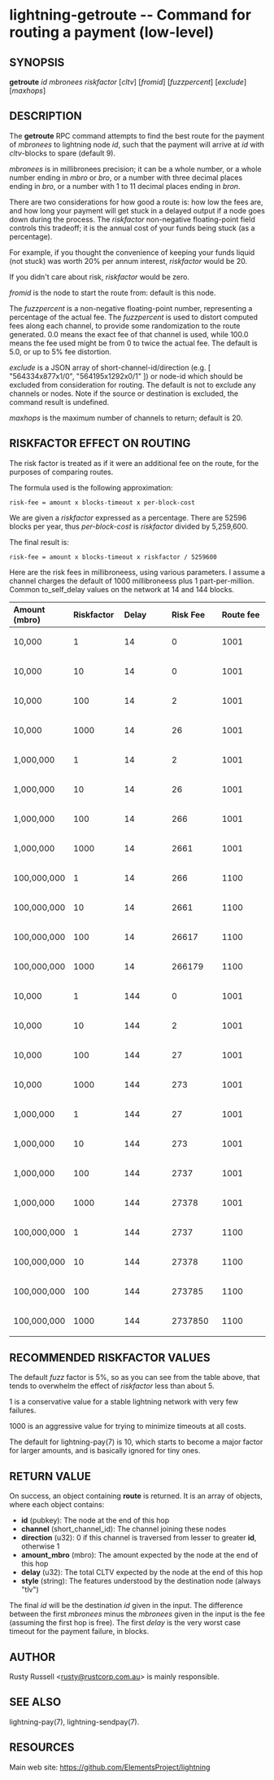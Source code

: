 lightning-getroute -- Command for routing a payment (low-level)
===============================================================

SYNOPSIS
--------

**getroute** *id* *mbronees* *riskfactor* [*cltv*] [*fromid*]
[*fuzzpercent*] [*exclude*] [*maxhops*]

DESCRIPTION
-----------

The **getroute** RPC command attempts to find the best route for the
payment of *mbronees* to lightning node *id*, such that the payment will
arrive at *id* with *cltv*-blocks to spare (default 9).

*mbronees* is in millibronees precision; it can be a whole number, or a
whole number ending in *mbro* or *bro*, or a number with three decimal
places ending in *bro*, or a number with 1 to 11 decimal places ending
in *bron*.

There are two considerations for how good a route is: how low the fees
are, and how long your payment will get stuck in a delayed output if a
node goes down during the process. The *riskfactor* non-negative
floating-point field controls this tradeoff; it is the annual cost of
your funds being stuck (as a percentage).

For example, if you thought the convenience of keeping your funds liquid
(not stuck) was worth 20% per annum interest, *riskfactor* would be 20.

If you didn't care about risk, *riskfactor* would be zero.

*fromid* is the node to start the route from: default is this node.

The *fuzzpercent* is a non-negative floating-point number, representing a
percentage of the actual fee. The *fuzzpercent* is used to distort
computed fees along each channel, to provide some randomization to the
route generated. 0.0 means the exact fee of that channel is used, while
100.0 means the fee used might be from 0 to twice the actual fee. The
default is 5.0, or up to 5% fee distortion.

*exclude* is a JSON array of short-channel-id/direction (e.g. [
"564334x877x1/0", "564195x1292x0/1" ]) or node-id which should be excluded
from consideration for routing. The default is not to exclude any channels
or nodes. Note if the source or destination is excluded, the command result
is undefined.

*maxhops* is the maximum number of channels to return; default is 20.

RISKFACTOR EFFECT ON ROUTING
----------------------------

The risk factor is treated as if it were an additional fee on the route,
for the purposes of comparing routes.

The formula used is the following approximation:

    risk-fee = amount x blocks-timeout x per-block-cost

We are given a *riskfactor* expressed as a percentage. There are 52596
blocks per year, thus *per-block-cost* is *riskfactor* divided by
5,259,600.

The final result is:

    risk-fee = amount x blocks-timeout x riskfactor / 5259600

Here are the risk fees in millibroneess, using various parameters. I
assume a channel charges the default of 1000 millibroneess plus 1
part-per-million. Common to\_self\_delay values on the network at 14 and
144 blocks.

<table>
<colgroup>
<col style="width: 20%" />
<col style="width: 20%" />
<col style="width: 20%" />
<col style="width: 20%" />
<col style="width: 20%" />
</colgroup>
<thead>
<tr class="header">
<th style="text-align: left;">Amount (mbro)</th>
<th style="text-align: left;">Riskfactor</th>
<th style="text-align: left;">Delay</th>
<th style="text-align: left;">Risk Fee</th>
<th style="text-align: left;">Route fee</th>
</tr>
</thead>
<tbody>
<tr class="odd">
<td style="text-align: left;"><p>10,000</p></td>
<td style="text-align: left;"><p>1</p></td>
<td style="text-align: left;"><p>14</p></td>
<td style="text-align: left;"><p>0</p></td>
<td style="text-align: left;"><p>1001</p></td>
</tr>
<tr class="even">
<td style="text-align: left;"><p>10,000</p></td>
<td style="text-align: left;"><p>10</p></td>
<td style="text-align: left;"><p>14</p></td>
<td style="text-align: left;"><p>0</p></td>
<td style="text-align: left;"><p>1001</p></td>
</tr>
<tr class="odd">
<td style="text-align: left;"><p>10,000</p></td>
<td style="text-align: left;"><p>100</p></td>
<td style="text-align: left;"><p>14</p></td>
<td style="text-align: left;"><p>2</p></td>
<td style="text-align: left;"><p>1001</p></td>
</tr>
<tr class="even">
<td style="text-align: left;"><p>10,000</p></td>
<td style="text-align: left;"><p>1000</p></td>
<td style="text-align: left;"><p>14</p></td>
<td style="text-align: left;"><p>26</p></td>
<td style="text-align: left;"><p>1001</p></td>
</tr>
<tr class="odd">
<td style="text-align: left;"><p>1,000,000</p></td>
<td style="text-align: left;"><p>1</p></td>
<td style="text-align: left;"><p>14</p></td>
<td style="text-align: left;"><p>2</p></td>
<td style="text-align: left;"><p>1001</p></td>
</tr>
<tr class="even">
<td style="text-align: left;"><p>1,000,000</p></td>
<td style="text-align: left;"><p>10</p></td>
<td style="text-align: left;"><p>14</p></td>
<td style="text-align: left;"><p>26</p></td>
<td style="text-align: left;"><p>1001</p></td>
</tr>
<tr class="odd">
<td style="text-align: left;"><p>1,000,000</p></td>
<td style="text-align: left;"><p>100</p></td>
<td style="text-align: left;"><p>14</p></td>
<td style="text-align: left;"><p>266</p></td>
<td style="text-align: left;"><p>1001</p></td>
</tr>
<tr class="even">
<td style="text-align: left;"><p>1,000,000</p></td>
<td style="text-align: left;"><p>1000</p></td>
<td style="text-align: left;"><p>14</p></td>
<td style="text-align: left;"><p>2661</p></td>
<td style="text-align: left;"><p>1001</p></td>
</tr>
<tr class="odd">
<td style="text-align: left;"><p>100,000,000</p></td>
<td style="text-align: left;"><p>1</p></td>
<td style="text-align: left;"><p>14</p></td>
<td style="text-align: left;"><p>266</p></td>
<td style="text-align: left;"><p>1100</p></td>
</tr>
<tr class="even">
<td style="text-align: left;"><p>100,000,000</p></td>
<td style="text-align: left;"><p>10</p></td>
<td style="text-align: left;"><p>14</p></td>
<td style="text-align: left;"><p>2661</p></td>
<td style="text-align: left;"><p>1100</p></td>
</tr>
<tr class="odd">
<td style="text-align: left;"><p>100,000,000</p></td>
<td style="text-align: left;"><p>100</p></td>
<td style="text-align: left;"><p>14</p></td>
<td style="text-align: left;"><p>26617</p></td>
<td style="text-align: left;"><p>1100</p></td>
</tr>
<tr class="even">
<td style="text-align: left;"><p>100,000,000</p></td>
<td style="text-align: left;"><p>1000</p></td>
<td style="text-align: left;"><p>14</p></td>
<td style="text-align: left;"><p>266179</p></td>
<td style="text-align: left;"><p>1100</p></td>
</tr>
<tr class="odd">
<td style="text-align: left;"><p>10,000</p></td>
<td style="text-align: left;"><p>1</p></td>
<td style="text-align: left;"><p>144</p></td>
<td style="text-align: left;"><p>0</p></td>
<td style="text-align: left;"><p>1001</p></td>
</tr>
<tr class="even">
<td style="text-align: left;"><p>10,000</p></td>
<td style="text-align: left;"><p>10</p></td>
<td style="text-align: left;"><p>144</p></td>
<td style="text-align: left;"><p>2</p></td>
<td style="text-align: left;"><p>1001</p></td>
</tr>
<tr class="odd">
<td style="text-align: left;"><p>10,000</p></td>
<td style="text-align: left;"><p>100</p></td>
<td style="text-align: left;"><p>144</p></td>
<td style="text-align: left;"><p>27</p></td>
<td style="text-align: left;"><p>1001</p></td>
</tr>
<tr class="even">
<td style="text-align: left;"><p>10,000</p></td>
<td style="text-align: left;"><p>1000</p></td>
<td style="text-align: left;"><p>144</p></td>
<td style="text-align: left;"><p>273</p></td>
<td style="text-align: left;"><p>1001</p></td>
</tr>
<tr class="odd">
<td style="text-align: left;"><p>1,000,000</p></td>
<td style="text-align: left;"><p>1</p></td>
<td style="text-align: left;"><p>144</p></td>
<td style="text-align: left;"><p>27</p></td>
<td style="text-align: left;"><p>1001</p></td>
</tr>
<tr class="even">
<td style="text-align: left;"><p>1,000,000</p></td>
<td style="text-align: left;"><p>10</p></td>
<td style="text-align: left;"><p>144</p></td>
<td style="text-align: left;"><p>273</p></td>
<td style="text-align: left;"><p>1001</p></td>
</tr>
<tr class="odd">
<td style="text-align: left;"><p>1,000,000</p></td>
<td style="text-align: left;"><p>100</p></td>
<td style="text-align: left;"><p>144</p></td>
<td style="text-align: left;"><p>2737</p></td>
<td style="text-align: left;"><p>1001</p></td>
</tr>
<tr class="even">
<td style="text-align: left;"><p>1,000,000</p></td>
<td style="text-align: left;"><p>1000</p></td>
<td style="text-align: left;"><p>144</p></td>
<td style="text-align: left;"><p>27378</p></td>
<td style="text-align: left;"><p>1001</p></td>
</tr>
<tr class="odd">
<td style="text-align: left;"><p>100,000,000</p></td>
<td style="text-align: left;"><p>1</p></td>
<td style="text-align: left;"><p>144</p></td>
<td style="text-align: left;"><p>2737</p></td>
<td style="text-align: left;"><p>1100</p></td>
</tr>
<tr class="even">
<td style="text-align: left;"><p>100,000,000</p></td>
<td style="text-align: left;"><p>10</p></td>
<td style="text-align: left;"><p>144</p></td>
<td style="text-align: left;"><p>27378</p></td>
<td style="text-align: left;"><p>1100</p></td>
</tr>
<tr class="odd">
<td style="text-align: left;"><p>100,000,000</p></td>
<td style="text-align: left;"><p>100</p></td>
<td style="text-align: left;"><p>144</p></td>
<td style="text-align: left;"><p>273785</p></td>
<td style="text-align: left;"><p>1100</p></td>
</tr>
<tr class="even">
<td style="text-align: left;"><p>100,000,000</p></td>
<td style="text-align: left;"><p>1000</p></td>
<td style="text-align: left;"><p>144</p></td>
<td style="text-align: left;"><p>2737850</p></td>
<td style="text-align: left;"><p>1100</p></td>
</tr>
</tbody>
</table>

RECOMMENDED RISKFACTOR VALUES
-----------------------------

The default *fuzz* factor is 5%, so as you can see from the table above,
that tends to overwhelm the effect of *riskfactor* less than about 5.

1 is a conservative value for a stable lightning network with very few
failures.

1000 is an aggressive value for trying to minimize timeouts at all
costs.

The default for lightning-pay(7) is 10, which starts to become a major
factor for larger amounts, and is basically ignored for tiny ones.

RETURN VALUE
------------

[comment]: # (GENERATE-FROM-SCHEMA-START)
On success, an object containing **route** is returned.  It is an array of objects, where each object contains:
- **id** (pubkey): The node at the end of this hop
- **channel** (short_channel_id): The channel joining these nodes
- **direction** (u32): 0 if this channel is traversed from lesser to greater **id**, otherwise 1
- **amount_mbro** (mbro): The amount expected by the node at the end of this hop
- **delay** (u32): The total CLTV expected by the node at the end of this hop
- **style** (string): The features understood by the destination node (always "tlv")

[comment]: # (GENERATE-FROM-SCHEMA-END)

The final *id* will be the destination *id* given in the input. The
difference between the first *mbronees* minus the *mbronees* given in
the input is the fee (assuming the first hop is free). The first
*delay* is the very worst case timeout for the payment failure, in
blocks.

AUTHOR
------

Rusty Russell <<rusty@rustcorp.com.au>> is mainly responsible.

SEE ALSO
--------

lightning-pay(7), lightning-sendpay(7).

RESOURCES
---------

Main web site: <https://github.com/ElementsProject/lightning>

[comment]: # ( SHA256STAMP:364370c0e528006328492cd10e7dd0344117956f34504687566110842dfa8d29)
